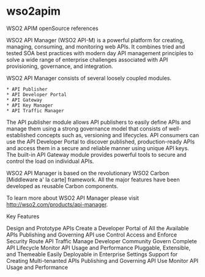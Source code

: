 # wso2apim
WSO2 APIM openSource references

WSO2 API Manager (WSO2 API-M) is a powerful platform for creating, managing, consuming, and monitoring web APIs. It combines tried and tested SOA best practices with modern day API management principles to solve a wide range of enterprise challenges associated with API provisioning, governance, and integration.

WSO2 API Manager consists of several loosely coupled modules.

    * API Publisher
    * API Developer Portal
    * API Gateway
    * API Key Manager
    * API Traffic Manager
The API publisher module allows API publishers to easily define APIs and manage them using a strong governance model that consists of well-established concepts such as, versioning and lifecycles. API consumers can use the API Developer Portal to discover published, production-ready APIs and access them in a secure and reliable manner using unique API keys. The built-in API Gateway module provides powerful tools to secure and control the load on individual APIs.

WSO2 API Manager is based on the revolutionary WSO2 Carbon [Middleware a' la carte] framework. All the major features have been developed as reusable Carbon components.

To learn more about WSO2 API Manager please visit http://wso2.com/products/api-manager.

Key Features

Design and Prototype APIs
Create a Developer Portal of All the Available APIs
Publishing and Governing API use
Control Access and Enforce Security
Route API Traffic
Manage Developer Community
Govern Complete API Lifecycle
Monitor API Usage and Performance
Pluggable, Extensible, and Themeable
Easily Deployable in Enterprise Settings
Support for Creating Multi-tenanted APIs
Publishing and Governing API Use
Monitor API Usage and Performance
